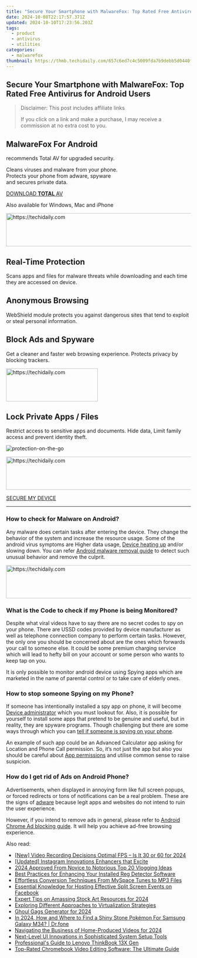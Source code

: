 ```yaml
---
title: "Secure Your Smartphone with MalwareFox: Top Rated Free Antivirus for Android Users"
date: 2024-10-08T22:17:57.371Z
updated: 2024-10-10T17:23:56.203Z
tags:
  - product
  - antivirus
  - utilities
categories:
  - malwarefox
thumbnail: https://thmb.techidaily.com/657c6ed7c4c5009fda7b9debb5d0440f9ba124b99f1e715f38abd38365f6151e.png
---
```


## Secure Your Smartphone with MalwareFox: Top Rated Free Antivirus for Android Users

>  Disclaimer: This post includes affiliate links
>
>  If you click on a link and make a purchase, I may receive a commission at no extra cost to you.
>

## MalwareFox ​For Android

recommends Total AV for upgraded security.

Cleans viruses and malware from your phone.  
Protects your phone from adware, spyware  
and secures private data.

[DOWNLOAD **TOTAL** AV](https://tools.techidaily.com/malwarefox/products/) 

Also available for Windows, Mac and iPhone

<!-- affiliate ads begin -->
<a href="https://aligracehair.sjv.io/c/5597632/1972684/19272" target="_top" id="1972684">
  <img src="//a.impactradius-go.com/display-ad/19272-1972684" border="0" alt="https://techidaily.com" width="728" height="90"/>
</a>
<img height="0" width="0" src="https://aligracehair.sjv.io/i/5597632/1972684/19272" style="position:absolute;visibility:hidden;" border="0" />
<!-- affiliate ads end -->

## Real-Time Protection

Scans apps and files for malware threats while downloading and each time they are accessed on device.

## Anonymous Browsing

WebShield module protects you against dangerous sites that tend to exploit or steal personal information.

## Block Ads and Spyware

Get a cleaner and faster web browsing experience. Protects privacy by blocking trackers.

<!-- affiliate ads begin -->
<a href="https://aligracehair.sjv.io/c/5597632/2135398/19272" target="_top" id="2135398">
  <img src="//a.impactradius-go.com/display-ad/19272-2135398" border="0" alt="https://techidaily.com" width="250" height="90"/>
</a>
<img height="0" width="0" src="https://aligracehair.sjv.io/i/5597632/2135398/19272" style="position:absolute;visibility:hidden;" border="0" />
<!-- affiliate ads end -->

## Lock Private Apps / Files

Restrict access to sensitive apps and documents. Hide data, Limit family access and prevent identity theft.

![](https://www.malwarefox.com/wp-content/uploads/2022/07/protection-on-the-go.webp "protection-on-the-go")

<!-- affiliate ads begin -->
<a href="https://appsumo.8odi.net/c/5597632/2151872/7443" target="_top" id="2151872">
  <img src="//a.impactradius-go.com/display-ad/7443-2151872" border="0" alt="https://techidaily.com" width="728" height="90"/>
</a>
<img height="0" width="0" src="https://appsumo.8odi.net/i/5597632/2151872/7443" style="position:absolute;visibility:hidden;" border="0" />
<!-- affiliate ads end -->

[SECURE MY DEVICE](https://tools.techidaily.com/malwarefox/products/) 

---

### How to check for Malware on Android?

Any malware does certain tasks after entering the device. They change the behavior of the system and increase the resource usage. Some of the android virus symptoms are Higher data usage, [Device heating up](https://tools.techidaily.com/malwarefox/products/) and/or slowing down. You can refer [Android malware removal guide](https://tools.techidaily.com/malwarefox/products/) to detect such unusual behavior and remove the culprit.

<!-- affiliate ads begin -->
<a href="https://aligracehair.sjv.io/c/5597632/1918666/19272" target="_top" id="1918666">
  <img src="//a.impactradius-go.com/display-ad/19272-1918666" border="0" alt="https://techidaily.com" width="728" height="90"/>
</a>
<img height="0" width="0" src="https://aligracehair.sjv.io/i/5597632/1918666/19272" style="position:absolute;visibility:hidden;" border="0" />
<!-- affiliate ads end -->

### What is the Code to check if my Phone is being Monitored?

Despite what viral videos have to say there are no secret codes to spy on your phone. There are USSD codes provided by device manufacturer as well as telephone connection company to perform certain tasks. However, the only one you should be concerned about are the ones which forwards your call to someone else. It could be some premium charging service which will lead to hefty bill on your account or some person who wants to keep tap on you.

It is only possible to monitor android device using Spying apps which are marketed in the name of parental control or to take care of elderly ones.

### How to stop someone Spying on my Phone?

If someone has intentionally installed a spy app on phone, it will become [Device administrator](https://tools.techidaily.com/malwarefox/products/) which you must lookout for. Also, it is possible for yourself to install some apps that pretend to be genuine and useful, but in reality, they are spyware programs. Though challenging but there are some ways through which you can [tell if someone is spying on your phone](https://tools.techidaily.com/malwarefox/products/).

An example of such app could be an Advanced Calculator app asking for Location and Phone Call permission. So, it’s not just the app but also you should be careful about [App permissions](https://tools.techidaily.com/malwarefox/products/) and utilise common sense to raise suspicion. 

### How do I get rid of Ads on Android Phone?

Advertisements, when displayed in annoying form like full screen popups, or forced redirects or tons of notifications can be a real problem. These are the signs of [adware](https://tools.techidaily.com/malwarefox/products/) because legit apps and websites do not intend to ruin the user experience. 

However, if you intend to remove ads in general, please refer to [Android Chrome Ad blocking guide](https://tools.techidaily.com/malwarefox/products/). It will help you achieve ad-free browsing experience.

<ins class="adsbygoogle"
     style="display:block"
     data-ad-format="autorelaxed"
     data-ad-client="ca-pub-7571918770474297"
     data-ad-slot="1223367746"></ins>

<ins class="adsbygoogle"
     style="display:block"
     data-ad-client="ca-pub-7571918770474297"
     data-ad-slot="8358498916"
     data-ad-format="auto"
     data-full-width-responsive="true"></ins>

<span class="atpl-alsoreadstyle">Also read:</span>
<div><ul>
<li><a href="https://video-capture.techidaily.com/new-video-recording-decisions-optimal-fps-is-it-30-or-60-for-2024/"><u>[New] Video Recording Decisions Optimal FPS – Is It 30 or 60 for 2024</u></a></li>
<li><a href="https://instagram-video-recordings.techidaily.com/updated-instagram-innovations-enhancers-that-excite/"><u>[Updated] Instagram Innovations Enhancers that Excite</u></a></li>
<li><a href="https://fox-helps.techidaily.com/2024-approved-from-novice-to-notorious-top-20-vlogging-ideas/"><u>2024 Approved From Novice to Notorious Top 20 Vlogging Ideas</u></a></li>
<li><a href="https://fox-sure.techidaily.com/best-practices-for-enhancing-your-installed-reg-detector-software/"><u>Best Practices for Enhancing Your Installed Reg Detector Software</u></a></li>
<li><a href="https://fox-sure.techidaily.com/effortless-conversion-techniques-from-myspace-tunes-to-mp3-files/"><u>Effortless Conversion Techniques From MySpace Tunes to MP3 Files</u></a></li>
<li><a href="https://facebook-video-content.techidaily.com/essential-knowledge-for-hosting-effective-split-screen-events-on-facebook/"><u>Essential Knowledge for Hosting Effective Split Screen Events on Facebook</u></a></li>
<li><a href="https://some-knowledge.techidaily.com/expert-tips-on-amassing-stock-art-resources-for-2024/"><u>Expert Tips on Amassing Stock Art Resources for 2024</u></a></li>
<li><a href="https://fox-sure.techidaily.com/exploring-different-approaches-to-virtualization-strategies/"><u>Exploring Different Approaches to Virtualization Strategies</u></a></li>
<li><a href="https://fox-access.techidaily.com/ghoul-gags-generator-for-2024/"><u>Ghoul Gags Generator for 2024</u></a></li>
<li><a href="https://change-location.techidaily.com/in-2024-how-and-where-to-find-a-shiny-stone-pokemon-for-samsung-galaxy-m34-drfone-by-drfone-virtual-android/"><u>In 2024, How and Where to Find a Shiny Stone Pokémon For Samsung Galaxy M34? | Dr.fone</u></a></li>
<li><a href="https://youtube-stream.techidaily.com/navigating-the-business-of-home-produced-videos-for-2024/"><u>Navigating the Business of Home-Produced Videos for 2024</u></a></li>
<li><a href="https://fox-sure.techidaily.com/next-level-ui-innovations-in-sophisticated-system-setup-tools/"><u>Next-Level UI Innovations in Sophisticated System Setup Tools</u></a></li>
<li><a href="https://some-guidance.techidaily.com/professionals-guide-to-lenovo-thinkbook-13x-gen/"><u>Professional's Guide to Lenovo ThinkBook 13X Gen</u></a></li>
<li><a href="https://fox-sure.techidaily.com/top-rated-chromebook-video-editing-software-the-ultimate-guide/"><u>Top-Rated Chromebook Video Editing Software: The Ultimate Guide</u></a></li>
</ul></div>

